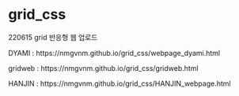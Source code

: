 # grid_css
220615 grid 반응형 웹 업로드

<p>DYAMI : https://nmgvnm.github.io/grid_css/webpage_dyami.html</p>
<p>gridweb : https://nmgvnm.github.io/grid_css/gridweb.html</p>
<p>HANJIN : https://nmgvnm.github.io/grid_css/HANJIN_webpage.html</p>
